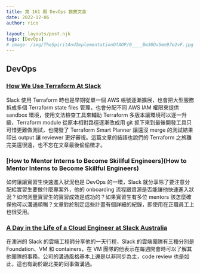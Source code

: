 ```yaml
---
title: 第 161 期 DevOps 推薦文章
date: 2022-12-06
author: rico

layout: layouts/post.njk
tags: [DevOps]
# image: /img/TheSpiritAndImplementationOfAOP/0____Bm36Dv5mm97e2vF.jpg
---
```


## DevOps

<!-- summary -->
### [How We Use Terraform At Slack](https://slack.engineering/how-we-use-terraform-at-slack/)

Slack 使用 Terraform 時也是早期從單一個 AWS 帳號逐漸擴展，也會把大型服務拆成多個 Terraform state files 管理，也會分配不同 AWS IAM 權限來提供 sandbox 環境，使用文法檢查工具來輔助 Terraform 多版本讓環境可以逐一升級<!-- summary -->，Terraform module 從原本相對路徑逐漸改成用 git 抓下來到最後開發工具只可惜更難做測試，也開發了 Terraform Smart Planner 讓還沒 merge 的測試結果印出 output 讓 reviewer 更好審視。這篇文章的結語也說們的 Terraform 之旅離完美還很遠，也不忘在文章最後偷偷徵才。

### [How to Mentor Interns to Become Skillful Engineers](How to Mentor Interns to Become Skillful Engineers)

如何讓讓實習生快速進入狀況也是 DevOps 的一環，Slack 就分享除了要注意分配給實習生要做什麼專案外，他的 onboarding 流程跟資源是否能讓他快速進入狀況？如何測量實習生的實習成效是成功的？如果實習生有多位 mentors 該怎麼確保他可以溝通順暢？文章對於制定這些計畫有個詳細的紀錄，即使用在正職員工上也很受用。

### [A Day in the Life of a Cloud Engineer at Slack Australia](https://slack.engineering/a-day-in-the-life-of-a-cloud-engineer-at-slack-australia/)

在澳洲的 Slack 的雲端工程師分享他的一天行程，Slack 的雲端團隊有三種分別是 Foundation、VM 和 containers，在 VM 團隊的他表示在每週開會時可以了解其他團隊的事務。公司的溝通風格基本上還是以非同步為主，code review 也是如此，這也有助於跟北美的同事做溝通。